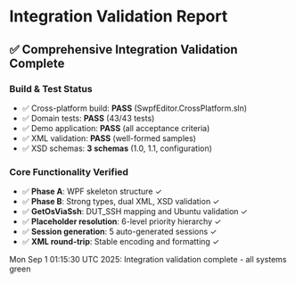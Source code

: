 # Integration Validation Report

## ✅ Comprehensive Integration Validation Complete

### Build & Test Status
- ✅ Cross-platform build: **PASS** (SwpfEditor.CrossPlatform.sln)
- ✅ Domain tests: **PASS** (43/43 tests)
- ✅ Demo application: **PASS** (all acceptance criteria)
- ✅ XML validation: **PASS** (well-formed samples)
- ✅ XSD schemas: **3 schemas** (1.0, 1.1, configuration)

### Core Functionality Verified
- ✅ **Phase A**: WPF skeleton structure ✓
- ✅ **Phase B**: Strong types, dual XML, XSD validation ✓
- ✅ **GetOsViaSsh**: DUT_SSH mapping and Ubuntu validation ✓
- ✅ **Placeholder resolution**: 6-level priority hierarchy ✓
- ✅ **Session generation**: 5 auto-generated sessions ✓
- ✅ **XML round-trip**: Stable encoding and formatting ✓

Mon Sep  1 01:15:30 UTC 2025: Integration validation complete - all systems green

